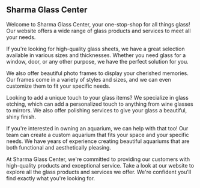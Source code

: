## Sharma Glass Center

Welcome to Sharma Glass Center, your one-stop-shop for all things glass! Our website offers a wide range of glass products and services to meet all your needs.

If you're looking for high-quality glass sheets, we have a great selection available in various sizes and thicknesses. Whether you need glass for a window, door, or any other purpose, we have the perfect solution for you.

We also offer beautiful photo frames to display your cherished memories. Our frames come in a variety of styles and sizes, and we can even customize them to fit your specific needs.

Looking to add a unique touch to your glass items? We specialize in glass etching, which can add a personalized touch to anything from wine glasses to mirrors. We also offer polishing services to give your glass a beautiful, shiny finish.

If you're interested in owning an aquarium, we can help with that too! Our team can create a custom aquarium that fits your space and your specific needs. We have years of experience creating beautiful aquariums that are both functional and aesthetically pleasing.

At Sharma Glass Center, we're committed to providing our customers with high-quality products and exceptional service. Take a look at our website to explore all the glass products and services we offer. We're confident you'll find exactly what you're looking for.
